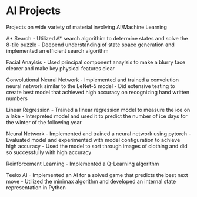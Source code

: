 # AI Projects
 Projects on wide variety of material involving AI/Machine Learning

A* Search
    - Utilized A* search algorithim to determine states and solve the 8-tile puzzle
    - Deepend understanding of state space generation and implemented an efficient search algorithm

Facial Anaylsis
    - Used principal component anaylsis to make a blurry face clearer and make key physical features clear

Convolutional Neural Network
    - Implemented and trained a convolution neural network similar to the LeNet-5 model
    - Did extensive testing to create best model that achieved high accuracy on recognizing hand written numbers

Linear Regression
    - Trained a linear regression model to measure the ice on a lake
    - Interpreted model and used it to predict the number of ice days for the winter of the following year

Neural Network
    - Implemented and trained a neural network using pytorch
    - Evaluated model and experimented with model configuration to achieve high accuracy
    - Used the model to sort through images of clothing and did so successfully with high accuracy

Reinforcement Learning
    - Implemented a Q-Learning algorithm

Teeko AI
    - Implemented an AI for a solved game that predicts the best next move
    - Utilized the minimax algorithm and developed an internal state representation in Python
